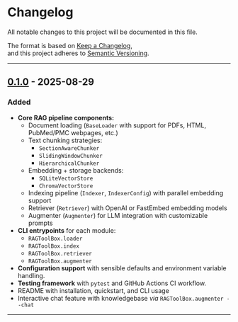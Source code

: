 # Changelog

All notable changes to this project will be documented in this file.

The format is based on [Keep a Changelog](https://keepachangelog.com/en/1.1.0/),  
and this project adheres to [Semantic Versioning](https://semver.org/spec/v2.0.0.html).

---

## [0.1.0] - 2025-08-29

### Added

- **Core RAG pipeline components:**
  - Document loading (`BaseLoader` with support for PDFs, HTML, PubMed/PMC webpages, etc.)
  - Text chunking strategies:
    - `SectionAwareChunker`
    - `SlidingWindowChunker`
    - `HierarchicalChunker`
  - Embedding + storage backends:
    - `SQLiteVectorStore`
    - `ChromaVectorStore`
  - Indexing pipeline (`Indexer`, `IndexerConfig`) with parallel embedding support
  - Retriever (`Retriever`) with OpenAI or FastEmbed embedding models
  - Augmenter (`Augmenter`) for LLM integration with customizable prompts
- **CLI entrypoints** for each module:
  - `RAGToolBox.loader`
  - `RAGToolBox.index`
  - `RAGToolBox.retriever`
  - `RAGToolBox.augmenter`
- **Configuration support** with sensible defaults and environment variable handling.
- **Testing framework** with `pytest` and GitHub Actions CI workflow.
- README with installation, quickstart, and CLI usage
- Interactive chat feature with knowledgebase *via* `RAGToolBox.augmenter --chat`

---

[0.1.0]: https://github.com/Nick-Nunley/RAGToolBox/releases/tag/v0.1.0
